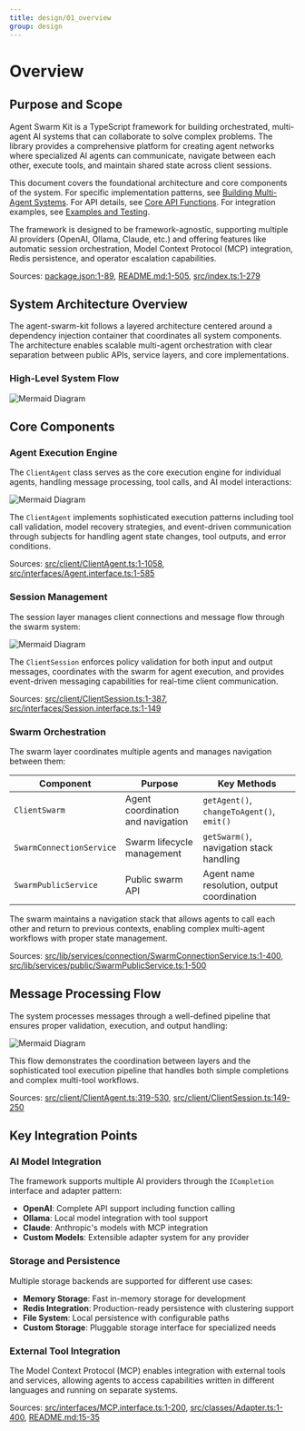 ```yaml
---
title: design/01_overview
group: design
---
```


# Overview

## Purpose and Scope

Agent Swarm Kit is a TypeScript framework for building orchestrated, multi-agent AI systems that can collaborate to solve complex problems. The library provides a comprehensive platform for creating agent networks where specialized AI agents can communicate, navigate between each other, execute tools, and maintain shared state across client sessions.

This document covers the foundational architecture and core components of the system. For specific implementation patterns, see [Building Multi-Agent Systems](#5.1). For API details, see [Core API Functions](#7.1). For integration examples, see [Examples and Testing](#6).

The framework is designed to be framework-agnostic, supporting multiple AI providers (OpenAI, Ollama, Claude, etc.) and offering features like automatic session orchestration, Model Context Protocol (MCP) integration, Redis persistence, and operator escalation capabilities.

Sources: [package.json:1-89](), [README.md:1-505](), [src/index.ts:1-279]()

## System Architecture Overview

The agent-swarm-kit follows a layered architecture centered around a dependency injection container that coordinates all system components. The architecture enables scalable multi-agent orchestration with clear separation between public APIs, service layers, and core implementations.

### High-Level System Flow

![Mermaid Diagram](./diagrams\1_Overview_0.svg)

## Core Components

### Agent Execution Engine

The `ClientAgent` class serves as the core execution engine for individual agents, handling message processing, tool calls, and AI model interactions:

![Mermaid Diagram](./diagrams\1_Overview_2.svg)

The `ClientAgent` implements sophisticated execution patterns including tool call validation, model recovery strategies, and event-driven communication through subjects for handling agent state changes, tool outputs, and error conditions.

Sources: [src/client/ClientAgent.ts:1-1058](), [src/interfaces/Agent.interface.ts:1-585]()

### Session Management

The session layer manages client connections and message flow through the swarm system:

![Mermaid Diagram](./diagrams\1_Overview_3.svg)

The `ClientSession` enforces policy validation for both input and output messages, coordinates with the swarm for agent execution, and provides event-driven messaging capabilities for real-time client communication.

Sources: [src/client/ClientSession.ts:1-387](), [src/interfaces/Session.interface.ts:1-149]()

### Swarm Orchestration

The swarm layer coordinates multiple agents and manages navigation between them:

| Component | Purpose | Key Methods |
|-----------|---------|-------------|
| `ClientSwarm` | Agent coordination and navigation | `getAgent()`, `changeToAgent()`, `emit()` |
| `SwarmConnectionService` | Swarm lifecycle management | `getSwarm()`, navigation stack handling |
| `SwarmPublicService` | Public swarm API | Agent name resolution, output coordination |

The swarm maintains a navigation stack that allows agents to call each other and return to previous contexts, enabling complex multi-agent workflows with proper state management.

Sources: [src/lib/services/connection/SwarmConnectionService.ts:1-400](), [src/lib/services/public/SwarmPublicService.ts:1-500]()

## Message Processing Flow

The system processes messages through a well-defined pipeline that ensures proper validation, execution, and output handling:

![Mermaid Diagram](./diagrams\1_Overview_4.svg)

This flow demonstrates the coordination between layers and the sophisticated tool execution pipeline that handles both simple completions and complex multi-tool workflows.

Sources: [src/client/ClientAgent.ts:319-530](), [src/client/ClientSession.ts:149-250]()

## Key Integration Points

### AI Model Integration

The framework supports multiple AI providers through the `ICompletion` interface and adapter pattern:

- **OpenAI**: Complete API support including function calling
- **Ollama**: Local model integration with tool support  
- **Claude**: Anthropic's models with MCP integration
- **Custom Models**: Extensible adapter system for any provider

### Storage and Persistence

Multiple storage backends are supported for different use cases:

- **Memory Storage**: Fast in-memory storage for development
- **Redis Integration**: Production-ready persistence with clustering support
- **File System**: Local persistence with configurable paths
- **Custom Storage**: Pluggable storage interface for specialized needs

### External Tool Integration

The Model Context Protocol (MCP) enables integration with external tools and services, allowing agents to access capabilities written in different languages and running on separate systems.

Sources: [src/interfaces/MCP.interface.ts:1-200](), [src/classes/Adapter.ts:1-400](), [README.md:15-35]()
